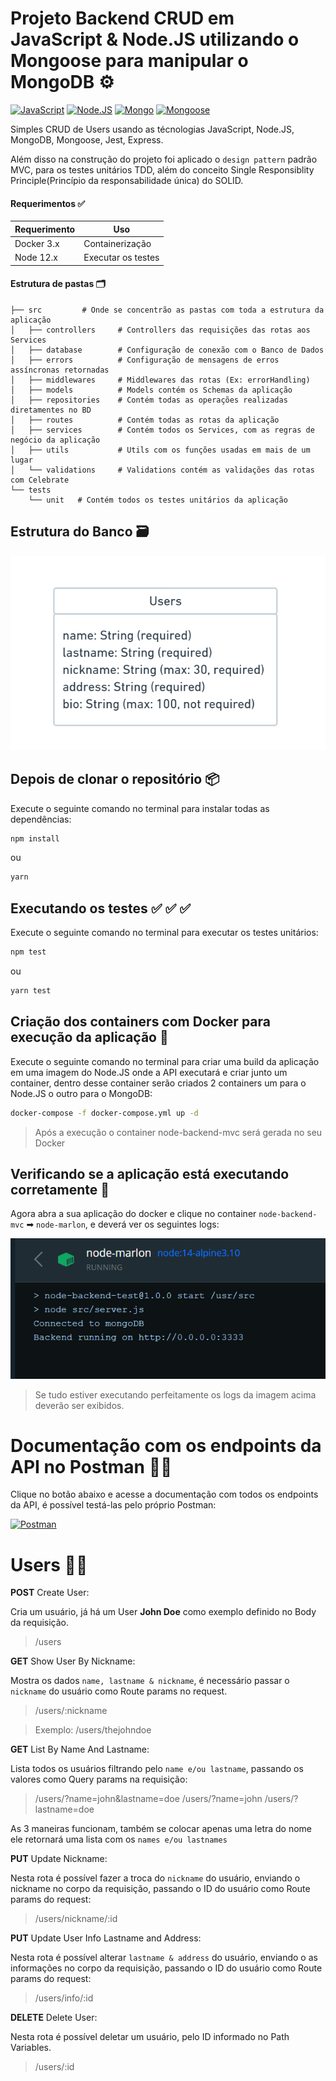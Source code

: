 # Projeto Backend CRUD em JavaScript & Node.JS utilizando o Mongoose para manipular o MongoDB ⚙

[![JavaScript](https://img.shields.io/badge/-JavaScript-F7DF1E?logo=javascript&logoColor=black)](https://developer.mozilla.org/pt-BR/docs/Web/JavaScript) [![Node.JS](https://img.shields.io/badge/-Node.JS-339933?logo=node.js&logoColor=white)](https://nodejs.org/en/) [![Mongo](https://img.shields.io/badge/-Mongo-47A248?logo=mongodb&logoColor=white)](https://docs.mongodb.com/) [![Mongoose](https://img.shields.io/badge/-Mongoose-880000?Color=white)](https://mongoosejs.com/docs/)

Simples CRUD de Users usando as técnologias JavaScript, Node.JS, MongoDB, Mongoose, Jest, Express.

Além disso na construção do projeto foi aplicado o `design pattern` padrão MVC, para os testes unitários TDD, além do conceito Single Responsiblity Principle(Princípio da responsabilidade única) do SOLID.

#### Requerimentos ✅

| Requerimento  | Uso |
| ------------- | -------------- |
| Docker 3.x    | Containerização |
| Node 12.x     | Executar os testes |

#### Estrutura de pastas 🗂

```
├── src         # Onde se concentrão as pastas com toda a estrutura da aplicação
│   ├── controllers     # Controllers das requisições das rotas aos Services
│   ├── database        # Configuração de conexão com o Banco de Dados
│   ├── errors          # Configuração de mensagens de erros assíncronas retornadas
│   ├── middlewares     # Middlewares das rotas (Ex: errorHandling)
│   ├── models          # Models contém os Schemas da aplicação
│   ├── repositories    # Contém todas as operações realizadas diretamentes no BD
│   ├── routes          # Contém todas as rotas da aplicação
│   ├── services        # Contém todos os Services, com as regras de negócio da aplicação
│   ├── utils           # Utils com os funções usadas em mais de um lugar
│   └── validations     # Validations contém as validações das rotas com Celebrate
└── tests
    └── unit   # Contém todos os testes unitários da aplicação
```

## Estrutura do Banco 🗃

![UML do BD](.github/media/UML.png)

## Depois de clonar o repositório 📦

Execute o seguinte comando no terminal para instalar todas as dependências:

```bash
npm install
```
ou
```bash
yarn
```

## Executando os testes ✅ ✅ ✅

Execute o seguinte comando no terminal para executar os testes unitários:

```bash
npm test
```
ou
```bash
yarn test
```

## Criação dos containers com Docker para execução da aplicação 🐳

Execute o seguinte comando no terminal para criar uma build da aplicação em uma imagem do Node.JS onde a API executará e criar junto um container, dentro desse container serão criados 2 containers um para o Node.JS o outro para o MongoDB:

```bash
docker-compose -f docker-compose.yml up -d
```

> Após a execução o container node-backend-mvc será gerada no seu Docker

## Verificando se a aplicação está executando corretamente 🐳

Agora abra a sua  aplicação do docker e clique no container `node-backend-mvc` ➡ `node-marlon`, e deverá ver os seguintes logs:

![Node container Logs](.github/media/docker-logs.png)

> Se tudo estiver executando perfeitamente os logs da imagem acima deverão ser exibidos.

# Documentação com os endpoints da API no Postman 🐱‍🚀

Clique no botão abaixo e acesse a documentação com todos os endpoints da API, é possível testá-las pelo próprio Postman:

[![Postman](https://img.shields.io/badge/-POSTMAN-FF6C37?logo=postman&logoColor=white)](https://tinyurl.com/node-backend-mvc)

# Users 👨‍💻

**POST** Create User:

Cria um usuário, já há um User **John Doe** como exemplo definido no Body da requisição.

> /users

**GET** Show User By Nickname:

Mostra os dados `name, lastname & nickname`, é necessário passar o `nickname` do usuário como Route params no request.

> /users/:nickname

> Exemplo: /users/thejohndoe

**GET** List By Name And Lastname:

Lista todos os usuários filtrando pelo `name e/ou lastname`, passando os valores como Query params na requisição:

> /users/?name=john&lastname=doe
> /users/?name=john
> /users/?lastname=doe

As 3 maneiras funcionam, também se colocar apenas uma letra do nome ele retornará uma lista com os `names e/ou lastnames`

**PUT** Update Nickname:

Nesta rota é possível fazer a troca do `nickname` do usuário, enviando o nickname no corpo da requisição, passando o ID do usuário como Route params do request:

> /users/nickname/:id

**PUT** Update User Info Lastname and Address:

Nesta rota é possível alterar `lastname & address` do usuário, enviando o as informações no corpo da requisição, passando o ID do usuário como Route params do request:

> /users/info/:id

**DELETE** Delete User:

Nesta rota é possível deletar um usuário, pelo ID informado no Path Variables.

> /users/:id
